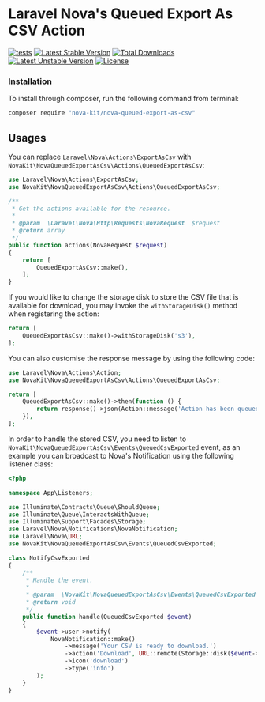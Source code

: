 Laravel Nova's Queued Export As CSV Action
==============

[![tests](https://github.com/nova-kit/nova-queued-export-as-csv/workflows/tests/badge.svg?branch=main)](https://github.com/nova-kit/nova-queued-export-as-csv/actions?query=workflow%3Atests+branch%3Amain)
[![Latest Stable Version](https://poser.pugx.org/nova-kit/nova-queued-export-as-csv/v/stable)](https://packagist.org/packages/nova-kit/nova-queued-export-as-csv)
[![Total Downloads](https://poser.pugx.org/nova-kit/nova-queued-export-as-csv/downloads)](https://packagist.org/packages/nova-kit/nova-queued-export-as-csv)
[![Latest Unstable Version](https://poser.pugx.org/nova-kit/nova-queued-export-as-csv/v/unstable)](https://packagist.org/packages/nova-kit/nova-queued-export-as-csv)
[![License](https://poser.pugx.org/nova-kit/nova-queued-export-as-csv/license)](https://packagist.org/packages/nova-kit/nova-queued-export-as-csv)

### Installation

To install through composer, run the following command from terminal:

```bash 
composer require "nova-kit/nova-queued-export-as-csv"
```

## Usages

You can replace `Laravel\Nova\Actions\ExportAsCsv` with `NovaKit\NovaQueuedExportAsCsv\Actions\QueuedExportAsCsv`:

```php
use Laravel\Nova\Actions\ExportAsCsv;
use NovaKit\NovaQueuedExportAsCsv\Actions\QueuedExportAsCsv;

/**
 * Get the actions available for the resource.
 *
 * @param  \Laravel\Nova\Http\Requests\NovaRequest  $request
 * @return array
 */
public function actions(NovaRequest $request)
{
    return [
        QueuedExportAsCsv::make(),
    ];
}
```

If you would like to change the storage disk to store the CSV file that is available for download, you may invoke the `withStorageDisk()` method when registering the action:

```php
return [
    QueuedExportAsCsv::make()->withStorageDisk('s3'),
];
```

You can also customise the response message by using the following code:

```php
use Laravel\Nova\Actions\Action;
use NovaKit\NovaQueuedExportAsCsv\Actions\QueuedExportAsCsv;

return [
    QueuedExportAsCsv::make()->then(function () {
        return response()->json(Action::message('Action has been queued!'));
    }),
];
```

In order to handle the stored CSV, you need to listen to `NovaKit\NovaQueuedExportAsCsv\Events\QueuedCsvExported` event, as an example you can broadcast to Nova's Notification using the following listener class:

```php
<?php

namespace App\Listeners;

use Illuminate\Contracts\Queue\ShouldQueue;
use Illuminate\Queue\InteractsWithQueue;
use Illuminate\Support\Facades\Storage;
use Laravel\Nova\Notifications\NovaNotification;
use Laravel\Nova\URL;
use NovaKit\NovaQueuedExportAsCsv\Events\QueuedCsvExported;

class NotifyCsvExported
{
    /**
     * Handle the event.
     *
     * @param  \NovaKit\NovaQueuedExportAsCsv\Events\QueuedCsvExported  $event
     * @return void
     */
    public function handle(QueuedCsvExported $event)
    {
        $event->user->notify(
            NovaNotification::make()
                ->message('Your CSV is ready to download.')
                ->action('Download', URL::remote(Storage::disk($event->storageDisk)->url($event->filename)))
                ->icon('download')
                ->type('info')
        );
    }
}
```

